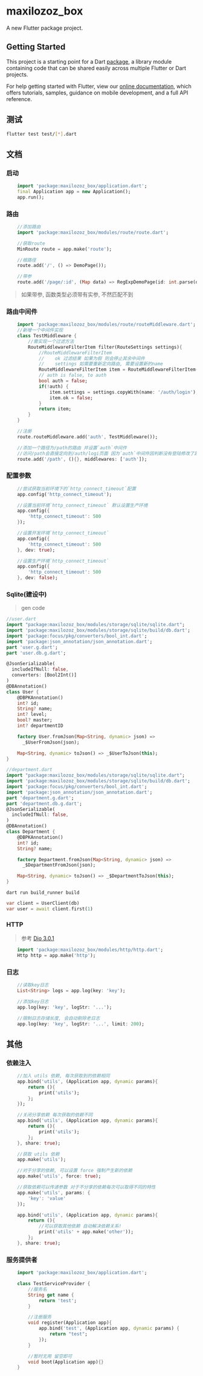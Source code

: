 # maxilozoz_box

A new Flutter package project.

## Getting Started

This project is a starting point for a Dart
[package](https://flutter.dev/developing-packages/),
a library module containing code that can be shared easily across
multiple Flutter or Dart projects.

For help getting started with Flutter, view our 
[online documentation](https://flutter.dev/docs), which offers tutorials, 
samples, guidance on mobile development, and a full API reference.

## 测试
```bash
flutter test test/[*].dart
```

## 文档

### 启动
```dart
    import 'package:maxilozoz_box/application.dart';
    final Application app = new Application();
    app.run();
```

### 路由
```dart
    //添加路由
    import 'package:maxilozoz_box/modules/route/route.dart';

    //获取route
    MinRoute route = app.make('route');

    //根路径
    route.add('/', () => DemoPage());

    //带参
    route.add('/page/:id', (Map data) => RegExpDemoPage(id: int.parse(data['id'])));
```

> 如果带参, 函数类型必须带有实参, 不然匹配不到

### 路由中间件

```dart
    import 'package:maxilozoz_box/modules/route/routeMiddleware.dart';
    //新增一个中间件实现
    class TestMiddleware {
        //需实现一个过滤方法
        RouteMiddlewareFilterItem filter(RouteSettings settings){
            //RouteMiddlewareFilterItem
            //    ok 过滤结果 如果为假 则会停止其余中间件
            //    settings 如需要重新定向路由, 需要设置新的name
            RouteMiddlewareFilterItem item = RouteMiddlewareFilterItem(ok: true, settings: settings);
            // auth is false, to auth
            bool auth = false;
            if(!auth) {
                item.settings = settings.copyWith(name: '/auth/login');
                item.ok = false;
            }
            return item;
        }
    }

    //注册
    route.routeMiddleware.add('auth', TestMiddleware());

    //添加一个路径为/path的路由 并设置`auth`中间件
    //访问/path会直接定向到/auth/logi页面 因为`auth`中间件因判断没有登陆修改了路由
    route.add('/path', (){}, middlewares: ['auth']);
```

### 配置参数
```dart
    //尝试获取当前环境下的`http_connect_timeout`配置
    app.config('http_connect_timeout');

    //设置当前环境`http_connect_timeout` 默认设置生产环境
    app.config({
        'http_connect_timeout': 500
    });

    //设置开发环境`http_connect_timeout`
    app.config({
        'http_connect_timeout': 500
    }, dev: true);

    //设置生产环境`http_connect_timeout`
    app.config({
        'http_connect_timeout': 500
    }, dev: false);
```

### Sqlite(建设中)
> gen code

```dart
//user.dart
import "package:maxilozoz_box/modules/storage/sqlite/sqlite.dart";
import 'package:maxilozoz_box/modules/storage/sqlite/build/db.dart';
import 'package:focus/pkg/converters/bool_int.dart';
import 'package:json_annotation/json_annotation.dart';
part 'user.g.dart';
part 'user.db.g.dart';

@JsonSerializable(
  includeIfNull: false,
  converters: [Bool2Int()]
)
@DBAnnotation()
class User {
    @DBPKAnnotation()
    int? id;
    String? name;
    int? level;
    bool? master;
    int? departmentID

    factory User.fromJson(Map<String, dynamic> json) =>
      _$UserFromJson(json);

    Map<String, dynamic> toJson() => _$UserToJson(this);
}

//department.dart
import "package:maxilozoz_box/modules/storage/sqlite/sqlite.dart";
import 'package:maxilozoz_box/modules/storage/sqlite/build/db.dart';
import 'package:focus/pkg/converters/bool_int.dart';
import 'package:json_annotation/json_annotation.dart';
part 'department.g.dart';
part 'department.db.g.dart';
@JsonSerializable(
  includeIfNull: false,
)
@DBAnnotation()
class Department {
    @DBPKAnnotation()
    int? id;
    String? name;

    factory Department.fromJson(Map<String, dynamic> json) =>
      _$DepartmentFromJson(json);

    Map<String, dynamic> toJson() => _$DepartmentToJson(this);
}
```
```shell
dart run build_runner build
```
```dart
var client = UserClient(db)
var user = await client.first(1)
```

### HTTP
> 参考 [Dio 3.0.1](https://pub.dev/packages/dio)
```dart
    import 'package:maxilozoz_box/modules/http/http.dart';
    Http http = app.make('http');
```

### 日志
```dart
    //读取key日志
    List<String> logs = app.log(key: 'key');

    //添加key日志
    app.log(key: 'key', logStr: '...');

    //限制日志存储长度, 会自动剔除老日志
    app.log(key: 'key', logStr: '...', limit: 200);
```

## 其他

### 依赖注入
```dart
    //加入 utils 依赖, 每次获取到的依赖相同
    app.bind('utils', (Application app, dynamic params){
        return (){
            print('utils');
        };
    });

    //关闭分享依赖 每次获取的依赖不同
    app.bind('utils', (Application app, dynamic params){
        return (){
            print('utils');
        };
    }, share: true);

    //获取 utils 依赖
    app.make('utils');

    //对于分享的依赖, 可以设置 force 强制产生新的依赖
    app.make('utils', force: true);

    //获取依赖可以传递参数 对于不分享的依赖每次可以取得不同的特性
    app.make('utils', params: {
        'key': 'value'
    });

    app.bind('utils', (Application app, dynamic params){
        return (){
            //可以获取其他依赖 自动解决依赖关系!
            print('utils' + app.make('other'));
        };
    }, share: true);
```

### 服务提供者
```dart
    import 'package:maxilozoz_box/application.dart';

    class TestServiceProvider {
        //服务名
        String get name {
            return 'test';
        }

        //注册服务
        void register(Application app){
            app.bind('test', (Application app, dynamic params) {
                return "test";
            });
        }

        //暂时无用 留空即可
        void boot(Application app){}
    }
```


